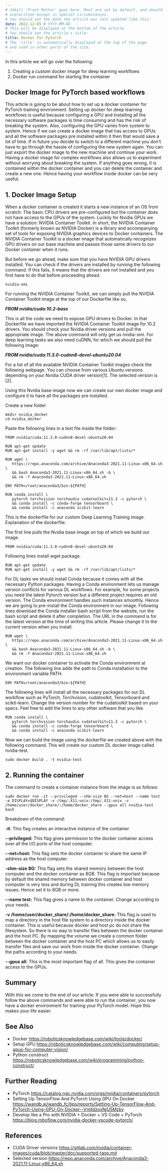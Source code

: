 ```yaml
---
# Jekyll 'Front Matter' goes here. Most are set by default, and should NOT be
# overwritten except in special circumstances. 
# You should set the date the article was last updated like this:
date: 2022-12-05 # YYYY-MM-DD
# This will be displayed at the bottom of the article
# You should set the article's title:
title: Docker for Pytorch
# The 'title' is automatically displayed at the top of the page
# and used in other parts of the site.
---
```

In this article we will go over the following:
   1. Creating a custom docker image for deep learning workflows
   2. Docker run command for starting the container

## Docker Image for PyTorch based workflows
This article is going to be about how to set up a docker container for PyTorch training environment. Setting up docker for deep learning workflows is useful because configuring a GPU and installing all the necessary software packages is time consuming and has the risk of breaking the system. Also, configuring the GPU varies from system to system. Hence if we can create a docker image that has access to GPUs and all the software packages pre installed within it then that would save a lot of time. If in future you decide to switch to a different machine you don’t have to go through the hassle of configuring the new system again. You can just export the docker image to the new machine and continue your work. Having a docker image for complex workflows also allows us to experiment without worrying about breaking the system. If anything goes wrong, it is contained within the docker container and you can delete the container and create a new one. Hence having your workflow inside docker can be very useful.

## 1. Docker Image Setup
When a docker container is created it starts a new instance of an OS from scratch. The basic CPU drivers are pre-configured but the container does not have access to the GPUs of the system. Luckily for Nvidia GPUs we have a solution: NVIDIA Container Toolkit. In short, the NVIDIA Container Toolkit (formerly known as NVIDIA Docker) is a library and accompanying set of tools for exposing NVIDIA graphics devices to Docker containers. The NVIDIA Container Toolkit is a docker image that automatically recognizes GPU drivers on our base machine and passes those same drivers to our Docker container when it runs.
 
But before we go ahead, make sure that you have NVIDIA GPU drivers installed. You can check if the drivers are installed by running the following command. If this fails, it means that the drivers are not installed and you first have to do that before proceeding ahead.

```properties
nvidia-smi
```
 
For running the NVIDIA Container Toolkit, we can simply pull the NVIDIA Container Toolkit image at the top of our Dockerfile like so,
 
<em><strong>
FROM nvidia/cuda:10.2-base
</strong></em>
 
 
This is all the code we need to expose GPU drivers to Docker. In that Dockerfile we have imported the NVIDIA Container Toolkit image for 10.2 drivers. You should check your Nvidia driver versions and pull the appropriate image. The above command will only get us nvidia-smi. For deep learning tasks we also need cuDNN, for which we should pull the following image:
 
<em><strong>
FROM nvidia/cuda:11.3.0-cudnn8-devel-ubuntu20.04
</strong></em>
  
For a list of all the available NVIDIA Container Toolkit images check the following webpage. You can choose from various Ubuntu versions depending on your Nvidia CUDA driver version[1]. The selected version is [2].
 
Using this Nvidia base image now we can create our own docker image and configure it to have all the packages pre installed.
 
Create a new folder
```properties
mkdir nvidia_docker
cd nvidia_docker
```
Paste the following lines in a text file inside the folder:
 
```properties
FROM nvidia/cuda:11.3.0-cudnn8-devel-ubuntu20.04
 
RUN apt-get update
RUN apt-get install -y wget && rm -rf /var/lib/apt/lists/*
 
RUN wget \
   https://repo.anaconda.com/archive/Anaconda3-2021.11-Linux-x86_64.sh \
   && bash Anaconda3-2021.11-Linux-x86_64.sh -b \
   && rm -f Anaconda3-2021.11-Linux-x86_64.sh
 
ENV PATH=/root/anaconda3/bin:${PATH}
 
RUN conda install \
   pytorch torchvision torchaudio cudatoolkit=11.3 -c pytorch \
   && conda install -c conda-forge tensorboard \
   && conda install -c anaconda scikit-learn
```
 
This is the dockerfile for our custom Deep Learning Training image. Explanation of the dockerfile:
 
The first line pulls the Nvidia base image on top of which we build our image.
```properties
FROM nvidia/cuda:11.3.0-cudnn8-devel-ubuntu20.04
```
 
Following lines install wget package.
```properties
RUN apt-get update
RUN apt-get install -y wget && rm -rf /var/lib/apt/lists/*
```
 
For DL tasks we should install Conda because it comes with all the necessary Python packages. Having a Conda environment lets us manage version conflicts for various DL workflows. For example, for some projects you need the latest Pytorch version but a different  project requires an old version. The Conda environment handles such instances smoothly. Hence we are going to pre-install the Conda environment in our image. Following lines download the Conda installer bash script from the website, run the bash script and delete it after completion. The URL in the command is for the latest version at the time of writing this article. Please change it to the current version when you install.
 
```properties
RUN wget \
   https://repo.anaconda.com/archive/Anaconda3-2021.11-Linux-x86_64.sh \
   && bash Anaconda3-2021.11-Linux-x86_64.sh -b \
   && rm -f Anaconda3-2021.11-Linux-x86_64.sh
```
 
We want our docker container to activate the Conda environment at creation. The following line adds the path to Conda installation to the environment variable PATH.
```properties
ENV PATH=/root/anaconda3/bin:${PATH}
```
 
The following lines will install all the necessary packages for our DL workflow such as PyTorch, Torchvision, cudatoolkit, Tensorboard and scikit-learn. Change the version number for the cudatoolkit based on your specs. Feel free to add the lines to any other software that you like.
```properties
RUN conda install \
   pytorch torchvision torchaudio cudatoolkit=11.3 -c pytorch \
   && conda install -c conda-forge tensorboard \
   && conda install -c anaconda scikit-learn
```
 
Now we can build the image using the dockerfile we created above with the following command. This will create our custom DL docker image called nvidia-test.
```properties
sudo docker build . -t nvidia-test
```
 
## 2. Running the container
 
The command to create a container instance from the image is as follows:
 
```properties
sudo docker run -it --privileged --shm-size 8G --net=host --name test -e DISPLAY=$DISPLAY -v /tmp/.X11-unix:/tmp/.X11-unix -v /home/user/docker_share/:/home/docker_share --gpus all nvidia-test bash
```
 
Breakdown of the command:
 
**-it**: This flag creates an interactive instance of the container
 
**--privileged:** This flag gives permission to the docker container access over all the I/O ports of the host computer.
 
**--net=host:** This flag sets the docker container to share the same IP address as the host computer.
 
**-shm-size 8G:** This flag sets the shared memory between the host computer and the docker container as 8GB. This flag is important because by default the shared memory between docker container and host computer is very less and during DL training this creates low memory issues. Hence set it to 8GB or more.
 
**--name test:** This flag gives a name to the container. Change according to your needs.
 
 
**-v /home/user/docker_share/:/home/docker_share:** This flag is used to map a directory in the host file system to a directory inside the docker container. This is useful because docker and host pc do not share the filesystem. So there is no way to transfer files between the docker container and the host PC. By mapping the volume we create a common folder between the docker container and the host PC which allows us to easily transfer files and save our work from inside the docker container. Change the paths according to your needs.
 
**--gpus all:** This is the most important flag of all. This gives the container access to the GPUs.
 
## Summary
With this we come to the end of our article. If you were able to successfully follow the above commands and were able to run the container, you now have a docker environment for training your PyTorch model. Hope this makes your life easier.

## See Also
- Docker https://roboticsknowledgebase.com/wiki/tools/docker/
- Setup GPU https://roboticsknowledgebase.com/wiki/computing/setup-gpus-for-computer-vision/
- Python construct https://roboticsknowledgebase.com/wiki/programming/python-construct/

## Further Reading
- PyTorch https://catalog.ngc.nvidia.com/orgs/nvidia/containers/pytorch
- Setting Up TensorFlow And PyTorch Using GPU On Docker https://wandb.ai/wandb_fc/tips/reports/Setting-Up-TensorFlow-And-PyTorch-Using-GPU-On-Docker--VmlldzoxNjU5Mzky
- Develop like a Pro with NVIDIA + Docker + VS Code + PyTorch https://blog.roboflow.com/nvidia-docker-vscode-pytorch/

## References
- CUDA Driver versions https://gitlab.com/nvidia/container-images/cuda/blob/master/doc/supported-tags.md
- Selected version https://repo.anaconda.com/archive/Anaconda3-2021.11-Linux-x86_64.sh
